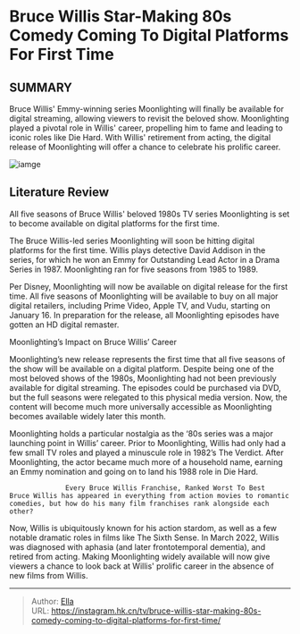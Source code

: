# Bruce Willis  Star-Making  80s Comedy Coming To Digital Platforms For First Time


## SUMMARY 



  Bruce Willis&#39; Emmy-winning series Moonlighting will finally be available for digital streaming, allowing viewers to revisit the beloved show.   Moonlighting played a pivotal role in Willis&#39; career, propelling him to fame and leading to iconic roles like Die Hard.   With Willis&#39; retirement from acting, the digital release of Moonlighting will offer a chance to celebrate his prolific career.  

![iamge](https://static1.srcdn.com/wordpress/wp-content/uploads/2023/09/moonlighting-cybill-shepherd-and-bruce-willis.jpeg)

## Literature Review
All five seasons of Bruce Willis&#39; beloved 1980s TV series Moonlighting is set to become available on digital platforms for the first time. 




The Bruce Willis-led series Moonlighting will soon be hitting digital platforms for the first time. Willis plays detective David Addison in the series, for which he won an Emmy for Outstanding Lead Actor in a Drama Series in 1987. Moonlighting ran for five seasons from 1985 to 1989.




Per Disney, Moonlighting will now be available on digital release for the first time. All five seasons of Moonlighting will be available to buy on all major digital retailers, including Prime Video, Apple TV, and Vudu, starting on January 16. In preparation for the release, all Moonlighting episodes have gotten an HD digital remaster.


 Moonlighting’s Impact on Bruce Willis’ Career 
          

Moonlighting’s new release represents the first time that all five seasons of the show will be available on a digital platform. Despite being one of the most beloved shows of the 1980s, Moonlighting had not been previously available for digital streaming. The episodes could be purchased via DVD, but the full seasons were relegated to this physical media version. Now, the content will become much more universally accessible as Moonlighting becomes available widely later this month.




Moonlighting holds a particular nostalgia as the ‘80s series was a major launching point in Willis’ career. Prior to Moonlighting, Willis had only had a few small TV roles and played a minuscule role in 1982’s The Verdict. After Moonlighting, the actor became much more of a household name, earning an Emmy nomination and going on to land his 1988 role in Die Hard.

                  Every Bruce Willis Franchise, Ranked Worst To Best   Bruce Willis has appeared in everything from action movies to romantic comedies, but how do his many film franchises rank alongside each other?    

Now, Willis is ubiquitously known for his action stardom, as well as a few notable dramatic roles in films like The Sixth Sense. In March 2022, Willis was diagnosed with aphasia (and later frontotemporal dementia), and retired from acting. Making Moonlighting widely available will now give viewers a chance to look back at Willis&#39; prolific career in the absence of new films from Willis.






---

> Author: [Ella](https://instagram.hk.cn/)  
> URL: https://instagram.hk.cn/tv/bruce-willis-star-making-80s-comedy-coming-to-digital-platforms-for-first-time/  

